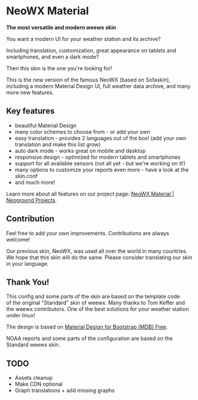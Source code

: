 # NeoWX Material
**The most versatile and modern weewx skin**

You want a modern UI for your weather station and its archive?

Including translation, customization, great appearance on tablets and 
smartphones, and even a dark mode?

Then this skin is the one you're looking for!

This is the new version of the famous NeoWX (based on Sofaskin), 
including a modern Material Design UI, full weather data archive, and many more new features.

## Key features

- beautiful Material Design
- many color schemes to choose from - or add your own
- easy translation - provides 2 languages out of the box! (add your own translation and make this list grow)
- auto dark mode - works great on mobile and desktop
- responsive design - optimized for modern tablets and smartphones
- support for all available sensors (not all yet - but we're working on it!)
- many options to customize your reports even more - have a look at the skin.conf
- and much more!

Learn more about all features on our project page: 
[NeoWX Material | Neoground Projects](https://projects.neoground.com/neowx-material).

## Contribution

Feel free to add your own improvements. Contributions are always welcome!

Our previous skin, NeoWX, was used all over the world in many countries.
We hope that this skin will do the same. Please consider translating our skin 
in your language.

## Thank You!

This config and some parts of the skin are based on the template code      
of the original "Standard" skin of weewx. Many thanks to Tom Keffer and     
the weewx contributors. One of the best solutions for your weather station under linux!

The design is based on [Material Design for Bootstrap (MDB) Free](https://mdbootstrap.com).

NOAA reports and some parts of the configuration are based on the Standard weewx skin.

## TODO

- Assets cleanup
- Make CDN optional
- Graph translations + add missing graphs
